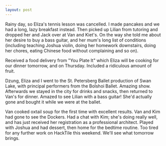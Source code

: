 ```yaml
---
layout: post
---
```


Rainy day, so Eliza's tennis lesson was cancelled. I made pancakes and we had a
long, lazy breakfast instead. Then picked up Lilian from tutoring and dropped
her and Jack over at Van and Kiet's. On the way she told me about her desire to
buy a bass guitar, and her mum's long list of conditions (including teaching
Joshua violin, doing her homework downstairs, doing her chores, eating Chinese
food without complaining and so on).

Received a food delivery from "You Plate It" which Eliza will be cooking for our
dinner tomorrow, and on Thursday. Included a ridiculous amount of fruit.

Dzung, Eliza and I went to the St. Petersberg Ballet production of Swan Lake,
with principal performers from the Bolshoi Ballet. Amazing show. Afterwards we
stayed in the city for drinks and snacks, then returned to Van's for dinner.
Amazed to see Lilian with a bass guitar! She'd actually gone and bought it while
we were at the ballet.

Van cooked oxtail soup for the first time with excellent results. Van and Kim
had gone to see the Dockers. Had a chat with Kim; she's doing really well, and
has just received her registration as a professional architect. Played with
Joshua and had dessert, then home for the bedtime routine. Too tired for any
further work on HackTile this weekend. We'll see what tomorrow brings.

